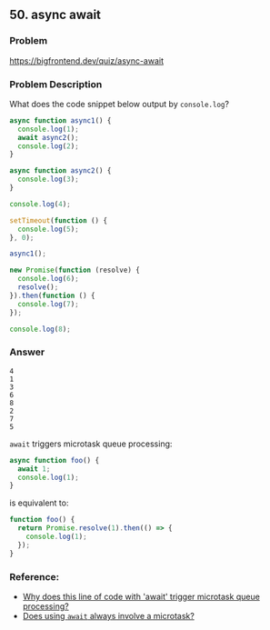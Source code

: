 ## 50. async await

### Problem

https://bigfrontend.dev/quiz/async-await

### Problem Description

What does the code snippet below output by `console.log`?

```js
async function async1() {
  console.log(1);
  await async2();
  console.log(2);
}

async function async2() {
  console.log(3);
}

console.log(4);

setTimeout(function () {
  console.log(5);
}, 0);

async1();

new Promise(function (resolve) {
  console.log(6);
  resolve();
}).then(function () {
  console.log(7);
});

console.log(8);
```

### Answer

```
4
1
3
6
8
2
7
5
```

`await` triggers microtask queue processing:

```js
async function foo() {
  await 1;
  console.log(1);
}
```

is equivalent to:

```js
function foo() {
  return Promise.resolve(1).then(() => {
    console.log(1);
  });
}
```

### Reference:

- [Why does this line of code with 'await' trigger microtask queue processing?](https://stackoverflow.com/questions/56851983/why-does-this-line-of-code-with-await-trigger-microtask-queue-processing)
- [Does using `await` always involve a microtask?](https://stackoverflow.com/questions/61635992/does-using-await-always-involve-a-microtask)

